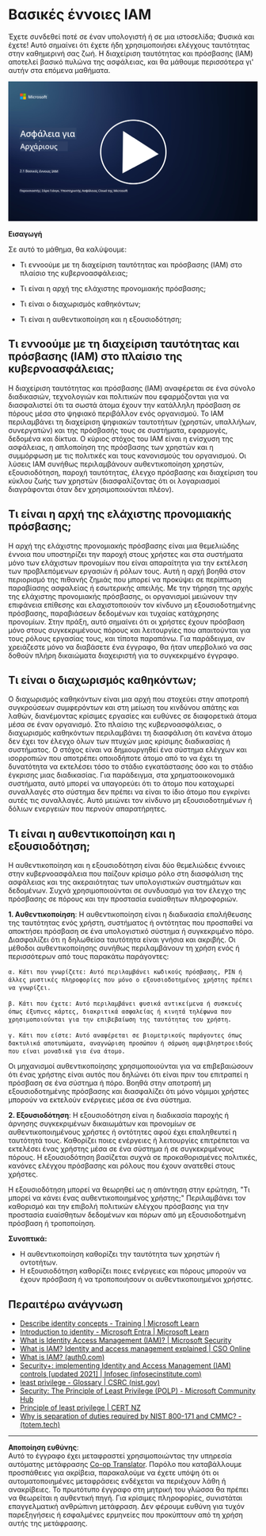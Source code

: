 <!--
CO_OP_TRANSLATOR_METADATA:
{
  "original_hash": "2e3864e3d579f0dbb4ac2ec8c5f82acf",
  "translation_date": "2025-09-03T19:36:06+00:00",
  "source_file": "2.1 IAM key concepts.md",
  "language_code": "el"
}
-->
# Βασικές έννοιες IAM

Έχετε συνδεθεί ποτέ σε έναν υπολογιστή ή σε μια ιστοσελίδα; Φυσικά και έχετε! Αυτό σημαίνει ότι έχετε ήδη χρησιμοποιήσει ελέγχους ταυτότητας στην καθημερινή σας ζωή. Η διαχείριση ταυτότητας και πρόσβασης (IAM) αποτελεί βασικό πυλώνα της ασφάλειας, και θα μάθουμε περισσότερα γι' αυτήν στα επόμενα μαθήματα.

[![Παρακολουθήστε το βίντεο](../../translated_images/2-1_placeholder.00302da3e773051f1319ab8d93ff0f19d3e80a27d4f939e647839f280ac9c0fb.el.png)](https://learn-video.azurefd.net/vod/player?id=3d2a9cb5-e25a-4b25-9e5a-b3fee2360f24)

**Εισαγωγή**

Σε αυτό το μάθημα, θα καλύψουμε:

- Τι εννοούμε με τη διαχείριση ταυτότητας και πρόσβασης (IAM) στο
  πλαίσιο της κυβερνοασφάλειας;
  
- Τι είναι η αρχή της ελάχιστης προνομιακής πρόσβασης;
  
- Τι είναι ο διαχωρισμός καθηκόντων;
  
- Τι είναι η αυθεντικοποίηση και η εξουσιοδότηση;

## Τι εννοούμε με τη διαχείριση ταυτότητας και πρόσβασης (IAM) στο πλαίσιο της κυβερνοασφάλειας;

Η διαχείριση ταυτότητας και πρόσβασης (IAM) αναφέρεται σε ένα σύνολο διαδικασιών, τεχνολογιών και πολιτικών που εφαρμόζονται για να διασφαλιστεί ότι τα σωστά άτομα έχουν την κατάλληλη πρόσβαση σε πόρους μέσα στο ψηφιακό περιβάλλον ενός οργανισμού. Το IAM περιλαμβάνει τη διαχείριση ψηφιακών ταυτοτήτων (χρηστών, υπαλλήλων, συνεργατών) και της πρόσβασής τους σε συστήματα, εφαρμογές, δεδομένα και δίκτυα. Ο κύριος στόχος του IAM είναι η ενίσχυση της ασφάλειας, η απλοποίηση της πρόσβασης των χρηστών και η συμμόρφωση με τις πολιτικές και τους κανονισμούς του οργανισμού. Οι λύσεις IAM συνήθως περιλαμβάνουν αυθεντικοποίηση χρηστών, εξουσιοδότηση, παροχή ταυτότητας, έλεγχο πρόσβασης και διαχείριση του κύκλου ζωής των χρηστών (διασφαλίζοντας ότι οι λογαριασμοί διαγράφονται όταν δεν χρησιμοποιούνται πλέον).

## Τι είναι η αρχή της ελάχιστης προνομιακής πρόσβασης;

Η αρχή της ελάχιστης προνομιακής πρόσβασης είναι μια θεμελιώδης έννοια που υποστηρίζει την παροχή στους χρήστες και στα συστήματα μόνο των ελάχιστων προνομίων που είναι απαραίτητα για την εκτέλεση των προβλεπόμενων εργασιών ή ρόλων τους. Αυτή η αρχή βοηθά στον περιορισμό της πιθανής ζημιάς που μπορεί να προκύψει σε περίπτωση παραβίασης ασφαλείας ή εσωτερικής απειλής. Με την τήρηση της αρχής της ελάχιστης προνομιακής πρόσβασης, οι οργανισμοί μειώνουν την επιφάνεια επίθεσης και ελαχιστοποιούν τον κίνδυνο μη εξουσιοδοτημένης πρόσβασης, παραβιάσεων δεδομένων και τυχαίας κατάχρησης προνομίων. Στην πράξη, αυτό σημαίνει ότι οι χρήστες έχουν πρόσβαση μόνο στους συγκεκριμένους πόρους και λειτουργίες που απαιτούνται για τους ρόλους εργασίας τους, και τίποτα παραπάνω. Για παράδειγμα, αν χρειάζεστε μόνο να διαβάσετε ένα έγγραφο, θα ήταν υπερβολικό να σας δοθούν πλήρη δικαιώματα διαχειριστή για το συγκεκριμένο έγγραφο.

## Τι είναι ο διαχωρισμός καθηκόντων;

Ο διαχωρισμός καθηκόντων είναι μια αρχή που στοχεύει στην αποτροπή συγκρούσεων συμφερόντων και στη μείωση του κινδύνου απάτης και λαθών, διανέμοντας κρίσιμες εργασίες και ευθύνες σε διαφορετικά άτομα μέσα σε έναν οργανισμό. Στο πλαίσιο της κυβερνοασφάλειας, ο διαχωρισμός καθηκόντων περιλαμβάνει τη διασφάλιση ότι κανένα άτομο δεν έχει τον έλεγχο όλων των πτυχών μιας κρίσιμης διαδικασίας ή συστήματος. Ο στόχος είναι να δημιουργηθεί ένα σύστημα ελέγχων και ισορροπιών που αποτρέπει οποιοδήποτε άτομο από το να έχει τη δυνατότητα να εκτελέσει τόσο το στάδιο εγκατάστασης όσο και το στάδιο έγκρισης μιας διαδικασίας. Για παράδειγμα, στα χρηματοοικονομικά συστήματα, αυτό μπορεί να υπαγορεύει ότι το άτομο που καταχωρεί συναλλαγές στο σύστημα δεν πρέπει να είναι το ίδιο άτομο που εγκρίνει αυτές τις συναλλαγές. Αυτό μειώνει τον κίνδυνο μη εξουσιοδοτημένων ή δόλιων ενεργειών που περνούν απαρατήρητες.

## Τι είναι η αυθεντικοποίηση και η εξουσιοδότηση;

Η αυθεντικοποίηση και η εξουσιοδότηση είναι δύο θεμελιώδεις έννοιες στην κυβερνοασφάλεια που παίζουν κρίσιμο ρόλο στη διασφάλιση της ασφάλειας και της ακεραιότητας των υπολογιστικών συστημάτων και δεδομένων. Συχνά χρησιμοποιούνται σε συνδυασμό για τον έλεγχο της πρόσβασης σε πόρους και την προστασία ευαίσθητων πληροφοριών.

**1. Αυθεντικοποίηση**: Η αυθεντικοποίηση είναι η διαδικασία επαλήθευσης της ταυτότητας ενός χρήστη, συστήματος ή οντότητας που προσπαθεί να αποκτήσει πρόσβαση σε ένα υπολογιστικό σύστημα ή συγκεκριμένο πόρο. Διασφαλίζει ότι η δηλωθείσα ταυτότητα είναι γνήσια και ακριβής. Οι μέθοδοι αυθεντικοποίησης συνήθως περιλαμβάνουν τη χρήση ενός ή περισσότερων από τους παρακάτω παράγοντες:
    
    α. Κάτι που γνωρίζετε: Αυτό περιλαμβάνει κωδικούς πρόσβασης, PIN ή άλλες μυστικές πληροφορίες που μόνο ο εξουσιοδοτημένος χρήστης πρέπει να γνωρίζει.
    
    β. Κάτι που έχετε: Αυτό περιλαμβάνει φυσικά αντικείμενα ή συσκευές όπως έξυπνες κάρτες, διακριτικά ασφαλείας ή κινητά τηλέφωνα που χρησιμοποιούνται για την επιβεβαίωση της ταυτότητας του χρήστη.
    
    γ. Κάτι που είστε: Αυτό αναφέρεται σε βιομετρικούς παράγοντες όπως δακτυλικά αποτυπώματα, αναγνώριση προσώπου ή σάρωση αμφιβληστροειδούς που είναι μοναδικά για ένα άτομο.
    

Οι μηχανισμοί αυθεντικοποίησης χρησιμοποιούνται για να επιβεβαιώσουν ότι ένας χρήστης είναι αυτός που δηλώνει ότι είναι πριν του επιτραπεί η πρόσβαση σε ένα σύστημα ή πόρο. Βοηθά στην αποτροπή μη εξουσιοδοτημένης πρόσβασης και διασφαλίζει ότι μόνο νόμιμοι χρήστες μπορούν να εκτελούν ενέργειες μέσα σε ένα σύστημα.

**2. Εξουσιοδότηση**: Η εξουσιοδότηση είναι η διαδικασία παροχής ή άρνησης συγκεκριμένων δικαιωμάτων και προνομίων σε αυθεντικοποιημένους χρήστες ή οντότητες αφού έχει επαληθευτεί η ταυτότητά τους. Καθορίζει ποιες ενέργειες ή λειτουργίες επιτρέπεται να εκτελέσει ένας χρήστης μέσα σε ένα σύστημα ή σε συγκεκριμένους πόρους. Η εξουσιοδότηση βασίζεται συχνά σε προκαθορισμένες πολιτικές, κανόνες ελέγχου πρόσβασης και ρόλους που έχουν ανατεθεί στους χρήστες.

Η εξουσιοδότηση μπορεί να θεωρηθεί ως η απάντηση στην ερώτηση, "Τι μπορεί να κάνει ένας αυθεντικοποιημένος χρήστης;" Περιλαμβάνει τον καθορισμό και την επιβολή πολιτικών ελέγχου πρόσβασης για την προστασία ευαίσθητων δεδομένων και πόρων από μη εξουσιοδοτημένη πρόσβαση ή τροποποίηση.

**Συνοπτικά:**

- Η αυθεντικοποίηση καθορίζει την ταυτότητα των χρηστών ή οντοτήτων.
- Η εξουσιοδότηση καθορίζει ποιες ενέργειες και πόρους μπορούν να έχουν πρόσβαση ή να τροποποιήσουν οι αυθεντικοποιημένοι χρήστες.

## Περαιτέρω ανάγνωση

- [Describe identity concepts - Training | Microsoft Learn](https://learn.microsoft.com/training/modules/describe-identity-principles-concepts/?WT.mc_id=academic-96948-sayoung)
- [Introduction to identity - Microsoft Entra | Microsoft Learn](https://learn.microsoft.com/azure/active-directory/fundamentals/identity-fundamental-concepts?WT.mc_id=academic-96948-sayoung)
- [What is Identity Access Management (IAM)? | Microsoft Security](https://www.microsoft.com/security/business/security-101/what-is-identity-access-management-iam?WT.mc_id=academic-96948-sayoung)
- [What is IAM? Identity and access management explained | CSO Online](https://www.csoonline.com/article/518296/what-is-iam-identity-and-access-management-explained.html)
- [What is IAM? (auth0.com)](https://auth0.com/blog/what-is-iam/)
- [Security+: implementing Identity and Access Management (IAM) controls [updated 2021] | Infosec (infosecinstitute.com)](https://resources.infosecinstitute.com/certifications/securityplus/security-implementing-identity-and-access-management-iam-controls/)
- [least privilege - Glossary | CSRC (nist.gov)](https://csrc.nist.gov/glossary/term/least_privilege)
- [Security: The Principle of Least Privilege (POLP) - Microsoft Community Hub](https://techcommunity.microsoft.com/t5/azure-sql-blog/security-the-principle-of-least-privilege-polp/ba-p/2067390?WT.mc_id=academic-96948-sayoung)
- [Principle of least privilege | CERT NZ](https://www.cert.govt.nz/it-specialists/critical-controls/principle-of-least-privilege/)
- [Why is separation of duties required by NIST 800-171 and CMMC? - (totem.tech)](https://www.totem.tech/cmmc-separation-of-duties/)

---

**Αποποίηση ευθύνης**:  
Αυτό το έγγραφο έχει μεταφραστεί χρησιμοποιώντας την υπηρεσία αυτόματης μετάφρασης [Co-op Translator](https://github.com/Azure/co-op-translator). Παρόλο που καταβάλλουμε προσπάθειες για ακρίβεια, παρακαλούμε να έχετε υπόψη ότι οι αυτοματοποιημένες μεταφράσεις ενδέχεται να περιέχουν λάθη ή ανακρίβειες. Το πρωτότυπο έγγραφο στη μητρική του γλώσσα θα πρέπει να θεωρείται η αυθεντική πηγή. Για κρίσιμες πληροφορίες, συνιστάται επαγγελματική ανθρώπινη μετάφραση. Δεν φέρουμε ευθύνη για τυχόν παρεξηγήσεις ή εσφαλμένες ερμηνείες που προκύπτουν από τη χρήση αυτής της μετάφρασης.
